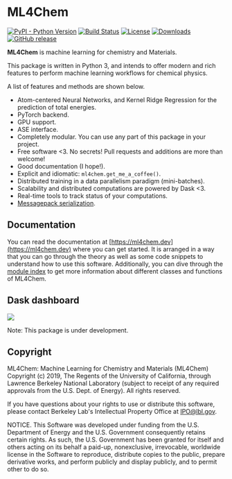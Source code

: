 ML4Chem
===========
[![PyPI - Python Version](https://img.shields.io/pypi/pyversions/Django.svg)](https://github.com/muammar/mkchromecast/)
[![Build Status](https://travis-ci.com/muammar/ml4chem.svg?branch=master)](https://travis-ci.com/muammar/ml4chem)
[![License](https://img.shields.io/badge/license-BSD-green)](https://github.com/muammar/ml4chem/blob/master/LICENSE)
[![Downloads](https://img.shields.io/github/downloads/muammar/ml4chem/total.svg?maxAge=2592000?style=flat-square)](https://github.com/muammar/ml4chem/releases)
[![GitHub release](https://img.shields.io/github/release/muammar/ml4chem.svg)](https://github.com/muammar/ml4chem/releases/latest)

**ML4Chem** is machine learning for chemistry and Materials.

This package is written in Python 3, and intends to offer modern and rich
features to perform machine learning workflows for chemical physics.

A list of features and methods are shown below.

- Atom-centered Neural Networks, and Kernel Ridge Regression for the prediction
  of total energies.
- PyTorch backend.
- GPU support.
- ASE interface.
- Completely modular. You can use any part of this package in your project.
- Free software <3. No secrets! Pull requests and additions are more than
  welcome!
- Good documentation (I hope!).
- Explicit and idiomatic: `ml4chem.get_me_a_coffee()`.
- Distributed training in a data parallelism paradigm (mini-batches).
- Scalability and distributed computations are powered by Dask <3.
- Real-time tools to track status of your computations.
- [Messagepack serialization](https://msgpack.org/index.html).


## Documentation

You can read the documentation at [https://ml4chem.dev](https://ml4chem.dev)
where you can get started. It is arranged in a way that you can go through
the theory as well as some code snippets to understand how to use this
software. Additionally, you can dive through the [module
index](https://ml4chem.dev/genindex.html) to get more information about
different classes and functions of ML4Chem.


## Dask dashboard
![](https://raw.githubusercontent.com/muammar/ml4chem/master/docs/source/_static/dask_dashboard.png)

Note: This package is under development.

## Copyright
ML4Chem: Machine Learning for Chemistry and Materials (ML4Chem) Copyright (c) 2019, The
Regents of the University of California, through Lawrence Berkeley National
Laboratory (subject to receipt of any required approvals from the U.S.
Dept. of Energy).  All rights reserved.

If you have questions about your rights to use or distribute this software,
please contact Berkeley Lab's Intellectual Property Office at
IPO@lbl.gov.

NOTICE.  This Software was developed under funding from the U.S. Department
of Energy and the U.S. Government consequently retains certain rights.  As
such, the U.S. Government has been granted for itself and others acting on
its behalf a paid-up, nonexclusive, irrevocable, worldwide license in the
Software to reproduce, distribute copies to the public, prepare derivative
works, and perform publicly and display publicly, and to permit other to do
so.
